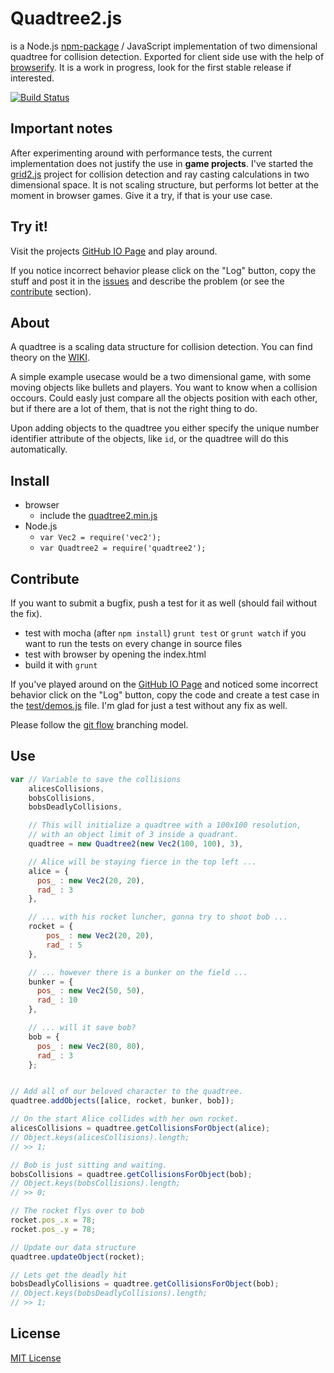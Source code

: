 # Quadtree2.js
is a Node.js [npm-package][npm] / JavaScript implementation of two dimensional quadtree for collision detection. Exported for client side use with the help of [browserify][browserify].
It is a work in progress, look for the first stable release if interested.

[![Build Status][travis-img-src]][travis-a-href]

## Important notes
After experimenting around with performance tests, the current implementation does not justify the use in **game projects**. I've started the [grid2.js][github-grid2] project for collision detection and ray casting calculations in two dimensional space. It is not scaling structure, but performs lot better at the moment in browser games. Give it a try, if that is your use case.

## Try it!
Visit the projects [GitHub IO Page][github-io] and play around.

If you notice incorrect behavior please click on the "Log" button, copy the stuff and post it in the [issues][github-issues] and describe the problem \(or see the [contribute](#contribute) section\).

## About
A quadtree is a scaling data structure for collision detection. You can find theory on the [WIKI][wiki].

A simple example usecase would be a two dimensional game, with some moving objects like bullets and players. You want to know when a collision occours. Could easly just compare all the objects position with each other, but if there are a lot of them, that is not the right thing to do.

Upon adding objects to the quadtree you either specify the unique number identifier attribute of the objects, like `id`, or the quadtree will do this automatically.

## Install
- browser
  - include the [quadtree2.min.js][minified]
- Node.js
  - `var Vec2 = require('vec2');`
  - `var Quadtree2 = require('quadtree2');`

## Contribute
If you want to submit a bugfix, push a test for it as well \(should fail without the fix\).

- test with mocha \(after `npm install`\) `grunt test` or `grunt watch` if you want to run the tests on every change in source files
- test with browser by opening the index.html
- build it with `grunt`

If you've played around on the [GitHub IO Page][github-io] and noticed some incorrect behavior click on the "Log" button, copy the code and create a test case in the [test/demos.js][test-demo] file. I'm glad for just a test without any fix as well.

Please follow the [git flow][gitflow] branching model.

## Use
```javascript
var // Variable to save the collisions
    alicesCollisions,
    bobsCollisions,
    bobsDeadlyCollisions,

    // This will initialize a quadtree with a 100x100 resolution,
    // with an object limit of 3 inside a quadrant.
    quadtree = new Quadtree2(new Vec2(100, 100), 3),

    // Alice will be staying fierce in the top left ...
    alice = {
      pos_ : new Vec2(20, 20),
      rad_ : 3
    },

    // ... with his rocket luncher, gonna try to shoot bob ...
    rocket = {
        pos_ : new Vec2(20, 20),
        rad_ : 5
    },

    // ... however there is a bunker on the field ...
    bunker = {
      pos_ : new Vec2(50, 50),
      rad_ : 10
    },

    // ... will it save bob?
    bob = {
      pos_ : new Vec2(80, 80),
      rad_ : 3
    };


// Add all of our beloved character to the quadtree.
quadtree.addObjects([alice, rocket, bunker, bob]);

// On the start Alice collides with her own rocket.
alicesCollisions = quadtree.getCollisionsForObject(alice);
// Object.keys(alicesCollisions).length;
// >> 1;

// Bob is just sitting and waiting.
bobsCollisions = quadtree.getCollisionsForObject(bob);
// Object.keys(bobsCollisions).length;
// >> 0;

// The rocket flys over to bob
rocket.pos_.x = 78;
rocket.pos_.y = 78;

// Update our data structure
quadtree.updateObject(rocket);

// Lets get the deadly hit
bobsDeadlyCollisions = quadtree.getCollisionsForObject(bob);
// Object.keys(bobsDeadlyCollisions).length;
// >> 1;
```

## License
[MIT License][git-LICENSE]

  [git-LICENSE]: LICENSE
  [travis-img-src]: https://travis-ci.org/burninggramma/quadtree2.js.png?branch=master
  [travis-a-href]: https://travis-ci.org/burninggramma/quadtree2.js
  [minified]: https://github.com/burninggramma/quadtree2.js/blob/master/quadtree2.min.js
  [wiki]: http://en.wikipedia.org/wiki/Quadtree
  [browserify]: http://browserify.org/
  [gitflow]: https://github.com/nvie/gitflow
  [github-io]: http://burninggramma.github.io/quadtree2.js
  [github-issues]: https://github.com/burninggramma/quadtree2.js/issues
  [github-grid2]: https://github.com/burninggramma/grid2.js
  [test-demo]: test/demos.js
  [npm]: https://www.npmjs.org/package/quadtree2

